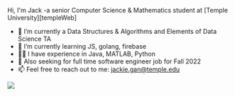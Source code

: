 Hi, I'm Jack -a senior Computer Science & Mathematics student at [Temple University][templeWeb]

- 🔭 I’m currently a Data Structures & Algorithms and Elements of Data Science TA
- 🌱 I’m currently learning JS, golang, firebase
- 🧑‍💻 I have experience in Java, MATLAB, Python
- 🙂 Also seeking for full time software engineer job for Fall 2022
- 📫 Feel free to reach out to me: jackie.gan@temple.edu

<img src= "https://github-readme-stats.vercel.app/api/top-langs/?username=jiajingan&layout=compact"/>
<!--
**jiajingan/jiajingan** is a ✨ _special_ ✨ repository because its `README.md` (this file) appears on your GitHub profile.

Here are some ideas to get you started:

- 🔭 I’m currently working on ...
- 🌱 I’m currently learning ...
- 👯 I’m looking to collaborate on ...
- 🤔 I’m looking for help with ...
- 💬 Ask me about ...
- 📫 How to reach me: ...
- 😄 Pronouns: ...
- ⚡ Fun fact: ...
-->
[templeWeb]: https://www.temple.edu/
